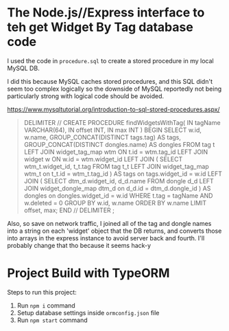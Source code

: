 # The Node.js//Express interface to teh get Widget By Tag database code

I used the code in `procedure.sql` to create a stored procedure in my local MySQL DB.

I did this because MySQL caches stored procedures, and this SQL didn't seem too complex logically so the downside of MySQL reportedly not being particularly strong with logical code should be avoided.

https://www.mysqltutorial.org/introduction-to-sql-stored-procedures.aspx/

>  DELIMITER //
>  CREATE PROCEDURE findWidgetsWithTag(
>    IN tagName VARCHAR(64),
>    IN offset INT,
>    IN max INT
>  )
>  BEGIN
>    SELECT
>      w.id,
>      w.name,
>      GROUP_CONCAT(DISTINCT tags.tag) AS tags,
>      GROUP_CONCAT(DISTINCT dongles.name) AS dongles
>    FROM
>      tag t
>      LEFT JOIN widget_tag_map wtm ON t.id = wtm.tag_id
>      LEFT JOIN widget w ON w.id = wtm.widget_id
>      LEFT JOIN (
>        SELECT
>          wtm_t.widget_id,
>          t_t.tag
>        FROM
>          tag t_t
>          LEFT JOIN widget_tag_map wtm_t on t_t.id = wtm_t.tag_id
>      ) AS tags on tags.widget_id = w.id
>      LEFT JOIN (
>        SELECT
>          dtm_d.widget_id,
>          d_d.name
>        FROM
>          dongle d_d
>          LEFT JOIN widget_dongle_map dtm_d on d_d.id = dtm_d.dongle_id
>      ) AS dongles on dongles.widget_id = w.id
>    WHERE
>      t.tag = tagName AND w.deleted = 0
>    GROUP BY
>      w.id, w.name
>    ORDER BY
>      w.name
>    LIMIT offset, max;
>  END //
>  DELIMITER ;

Also, so save on network traffic, I joined all of the tag and dongle names into a string on each 'widget' object that the DB returns, and converts those into arrays in the express instance to avoid server back and fourth. I'll probably change that tho because it seems hack-y

# Project Build with TypeORM

Steps to run this project:

1. Run `npm i` command
2. Setup database settings inside `ormconfig.json` file
3. Run `npm start` command
